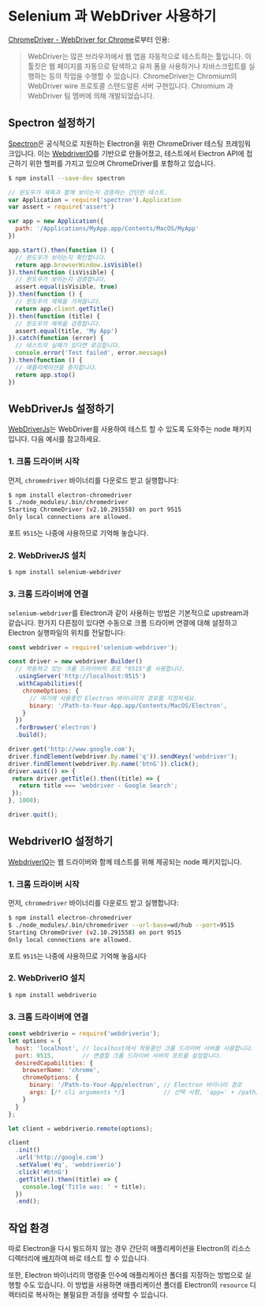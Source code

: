 # Selenium 과 WebDriver 사용하기

[ChromeDriver - WebDriver for Chrome][chrome-driver]로부터 인용:

> WebDriver는 많은 브라우저에서 웹 앱을 자동적으로 테스트하는 툴입니다.
> 이 툴킷은 웹 페이지를 자동으로 탐색하고 유저 폼을 사용하거나 자바스크립트를 실행하는
> 등의 작업을 수행할 수 있습니다. ChromeDriver는 Chromium의 WebDriver wire 프로토콜
> 스텐드얼론 서버 구현입니다. Chromium 과 WebDriver 팀 멤버에 의해 개발되었습니다.

## Spectron 설정하기

[Spectron][spectron]은 공식적으로 지원하는 Electron을 위한 ChromeDriver 테스팅
프레임워크입니다. 이는 [WebdriverIO](http://webdriver.io/)를 기반으로 만들어졌고,
테스트에서 Electron API에 접근하기 위한 헬퍼를 가지고 있으며 ChromeDriver를 포함하고
있습니다.

```bash
$ npm install --save-dev spectron
```

```js
// 윈도우가 제목과 함께 보이는지 검증하는 간단한 테스트.
var Application = require('spectron').Application
var assert = require('assert')

var app = new Application({
  path: '/Applications/MyApp.app/Contents/MacOS/MyApp'
})

app.start().then(function () {
  // 윈도우가 보이는지 확인합니다.
  return app.browserWindow.isVisible()
}).then(function (isVisible) {
  // 윈도우가 보이는지 검증합니다.
  assert.equal(isVisible, true)
}).then(function () {
  // 윈도우의 제목을 가져옵니다.
  return app.client.getTitle()
}).then(function (title) {
  // 윈도우의 제목을 검증합니다.
  assert.equal(title, 'My App')
}).catch(function (error) {
  // 테스트의 실패가 있다면 로깅합니다.
  console.error('Test failed', error.message)
}).then(function () {
  // 애플리케이션을 중지합니다.
  return app.stop()
})
```

## WebDriverJs 설정하기

[WebDriverJs](https://code.google.com/p/selenium/wiki/WebDriverJs)는 WebDriver를
사용하여 테스트 할 수 있도록 도와주는 node 패키지입니다. 다음 예시를 참고하세요.

### 1. 크롬 드라이버 시작

먼저, `chromedriver` 바이너리를 다운로드 받고 실행합니다:

```bash
$ npm install electron-chromedriver
$ ./node_modules/.bin/chromedriver
Starting ChromeDriver (v2.10.291558) on port 9515
Only local connections are allowed.
```

포트 `9515`는 나중에 사용하므로 기억해 놓습니다.

### 2. WebDriverJS 설치

```bash
$ npm install selenium-webdriver
```

### 3. 크롬 드라이버에 연결

`selenium-webdriver`를 Electron과 같이 사용하는 방법은 기본적으로 upstream과
같습니다. 한가지 다른점이 있다면 수동으로 크롬 드라이버 연결에 대해 설정하고 Electron
실행파일의 위치를 전달합니다:

```javascript
const webdriver = require('selenium-webdriver');

const driver = new webdriver.Builder()
  // 작동하고 있는 크롬 드라이버의 포트 "9515"를 사용합니다.
  .usingServer('http://localhost:9515')
  .withCapabilities({
    chromeOptions: {
      // 여기에 사용중인 Electron 바이너리의 경로를 지정하세요.
      binary: '/Path-to-Your-App.app/Contents/MacOS/Electron',
    }
  })
  .forBrowser('electron')
  .build();

driver.get('http://www.google.com');
driver.findElement(webdriver.By.name('q')).sendKeys('webdriver');
driver.findElement(webdriver.By.name('btnG')).click();
driver.wait(() => {
 return driver.getTitle().then((title) => {
   return title === 'webdriver - Google Search';
 });
}, 1000);

driver.quit();
```

## WebdriverIO 설정하기

[WebdriverIO](http://webdriver.io/)는 웹 드라이버와 함께 테스트를 위해 제공되는
node 패키지입니다.

### 1. 크롬 드라이버 시작

먼저, `chromedriver` 바이너리를 다운로드 받고 실행합니다:

```bash
$ npm install electron-chromedriver
$ ./node_modules/.bin/chromedriver --url-base=wd/hub --port=9515
Starting ChromeDriver (v2.10.291558) on port 9515
Only local connections are allowed.
```

포트 `9515`는 나중에 사용하므로 기억해 놓읍시다

### 2. WebDriverIO 설치

```bash
$ npm install webdriverio
```

### 3. 크롬 드라이버에 연결
```javascript
const webdriverio = require('webdriverio');
let options = {
  host: 'localhost', // localhost에서 작동중인 크롬 드라이버 서버를 사용합니다.
  port: 9515,        // 연결할 크롬 드라이버 서버의 포트를 설정합니다.
  desiredCapabilities: {
    browserName: 'chrome',
    chromeOptions: {
      binary: '/Path-to-Your-App/electron', // Electron 바이너리 경로
      args: [/* cli arguments */]           // 선택 사항, 'app=' + /path/to/your/app/
    }
  }
};

let client = webdriverio.remote(options);

client
  .init()
  .url('http://google.com')
  .setValue('#q', 'webdriverio')
  .click('#btnG')
  .getTitle().then((title) => {
    console.log('Title was: ' + title);
  })
  .end();
```

## 작업 환경

따로 Electron을 다시 빌드하지 않는 경우 간단히 애플리케이션을 Electron의 리소스
디렉터리에 [배치](application-distribution.md)하여 바로 테스트 할 수 있습니다.

또한, Electron 바이너리의 명령줄 인수에 애플리케이션 폴더를 지정하는 방법으로 실행할
수도 있습니다. 이 방법을 사용하면 애플리케이션 폴더를 Electron의 `resource`
디렉터리로 복사하는 불필요한 과정을 생략할 수 있습니다.

[chrome-driver]: https://sites.google.com/a/chromium.org/chromedriver/
[spectron]: http://electron.atom.io/spectron
